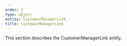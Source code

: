 ```yaml
---
order: 1
type: object
entity: CustomerManagerLink
title: CustomerManagerLink
---
```


This section describes the CustomerManagerLink entity.
